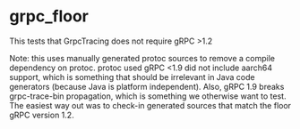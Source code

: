 # grpc_floor
This tests that GrpcTracing does not require gRPC >1.2

Note: this uses manually generated protoc sources to remove a compile dependency on protoc.
protoc used gRPC <1.9 did not include aarch64 support, which is something that should be irrelevant
in Java code generators (because Java is platform independent). Also, gRPC 1.9 breaks grpc-trace-bin
propagation, which is something we otherwise want to test. The easiest way out was to check-in
generated sources that match the floor gRPC version 1.2.
